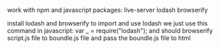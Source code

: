 work with npm and javascript 
packages:
live-server
lodash
browserify

install lodash and browserify
to import and use lodash we just use this command in javascript:
var _ = require("lodash");
and should browserify script.js file to boundle.js file and pass the boundle.js file to html
